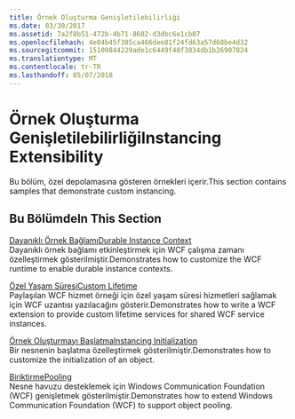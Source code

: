 ```yaml
---
title: Örnek Oluşturma Genişletilebilirliği
ms.date: 03/30/2017
ms.assetid: 7a2f8b51-472b-4b71-8602-d3dbc6e1cb07
ms.openlocfilehash: 4e04b45f385ca466dee81f24fd63a57d68be4d32
ms.sourcegitcommit: 15109844229ade1c6449f48f3834db1b26907824
ms.translationtype: MT
ms.contentlocale: tr-TR
ms.lasthandoff: 05/07/2018
---
```

# <a name="instancing-extensibility"></a><span data-ttu-id="89337-102">Örnek Oluşturma Genişletilebilirliği</span><span class="sxs-lookup"><span data-stu-id="89337-102">Instancing Extensibility</span></span>
<span data-ttu-id="89337-103">Bu bölüm, özel depolamasına gösteren örnekleri içerir.</span><span class="sxs-lookup"><span data-stu-id="89337-103">This section contains samples that demonstrate custom instancing.</span></span>  
  
## <a name="in-this-section"></a><span data-ttu-id="89337-104">Bu Bölümde</span><span class="sxs-lookup"><span data-stu-id="89337-104">In This Section</span></span>  
 [<span data-ttu-id="89337-105">Dayanıklı Örnek Bağlamı</span><span class="sxs-lookup"><span data-stu-id="89337-105">Durable Instance Context</span></span>](../../../../docs/framework/wcf/samples/durable-instance-context.md)  
 <span data-ttu-id="89337-106">Dayanıklı örnek bağlamı etkinleştirmek için WCF çalışma zamanı özelleştirmek gösterilmiştir.</span><span class="sxs-lookup"><span data-stu-id="89337-106">Demonstrates how to customize the WCF runtime to enable durable instance contexts.</span></span>  
  
 [<span data-ttu-id="89337-107">Özel Yaşam Süresi</span><span class="sxs-lookup"><span data-stu-id="89337-107">Custom Lifetime</span></span>](../../../../docs/framework/wcf/samples/custom-lifetime.md)  
 <span data-ttu-id="89337-108">Paylaşılan WCF hizmet örneği için özel yaşam süresi hizmetleri sağlamak için WCF uzantısı yazılacağını gösterir.</span><span class="sxs-lookup"><span data-stu-id="89337-108">Demonstrates how to write a WCF extension to provide custom lifetime services for shared WCF service instances.</span></span>  
  
 [<span data-ttu-id="89337-109">Örnek Oluşturmayı Başlatma</span><span class="sxs-lookup"><span data-stu-id="89337-109">Instancing Initialization</span></span>](../../../../docs/framework/wcf/samples/instancing-initialization.md)  
 <span data-ttu-id="89337-110">Bir nesnenin başlatma özelleştirmek gösterilmiştir.</span><span class="sxs-lookup"><span data-stu-id="89337-110">Demonstrates how to customize the initialization of an object.</span></span>  
  
 [<span data-ttu-id="89337-111">Biriktirme</span><span class="sxs-lookup"><span data-stu-id="89337-111">Pooling</span></span>](../../../../docs/framework/wcf/samples/pooling.md)  
 <span data-ttu-id="89337-112">Nesne havuzu desteklemek için Windows Communication Foundation (WCF) genişletmek gösterilmiştir.</span><span class="sxs-lookup"><span data-stu-id="89337-112">Demonstrates how to extend Windows Communication Foundation (WCF) to support object pooling.</span></span>
